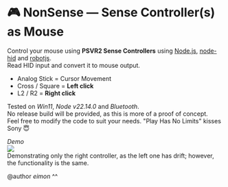 # 🎮 NonSense — Sense Controller(s) as Mouse

Control your mouse using **PSVR2 Sense Controllers** using [Node.js](https://nodejs.org/en), [node-hid](https://github.com/node-hid/node-hid) and [robotjs](https://github.com/octalmage/robotjs).  
Read HID input and convert it to mouse output. 

- Analog Stick = Cursor Movement
- Cross / Square = **Left click**
- L2 / R2 = **Right click**

Tested on *Win11*, *Node v22.14.0* and *Bluetooth*.  
No release build will be provided, as this is more of a proof of concept.  
Feel free to modify the code to suit your needs. "Play Has No Limits" kisses Sony 😇

*Demo*  
[![](https://markdown-videos-api.jorgenkh.no/youtube/lJtWzqBR0-c)](https://youtu.be/lJtWzqBR0-c)  
Demonstrating only the right controller, as the left one has drift; however, the functionality is the same.


@author *eimon* ^^
